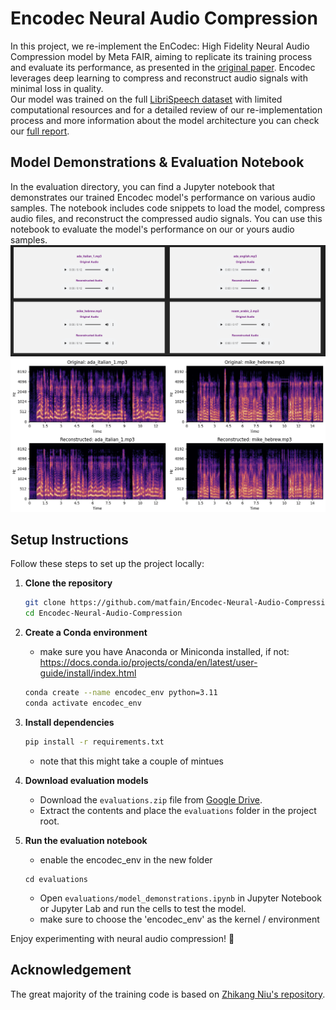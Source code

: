 # Encodec Neural Audio Compression

In this project, we re-implement the EnCodec: High Fidelity Neural Audio Compression model by Meta FAIR, aiming to replicate its training process and evaluate its performance, as presented in the [original paper](https://arxiv.org/pdf/2210.13438). Encodec leverages deep learning to compress and reconstruct audio signals with minimal loss in quality.   
Our model was trained on the full [LibriSpeech dataset](https://www.openslr.org/12) with limited computational resources and for a detailed review of our re-implementation process and more information about the model architecture you can check our [full report](https://drive.google.com/file/d/1kEdVj0Ues7ZS8qGZFLChEV9zLR5I-veu/view?usp=sharing).

## Model Demonstrations & Evaluation Notebook
In the evaluation directory, you can find a Jupyter notebook that demonstrates our trained Encodec model's performance on various audio samples. The notebook includes code snippets to load the model, compress audio files, and reconstruct the compressed audio signals. You can use this notebook to evaluate the model's performance on our or yours audio samples.
![img.png](img.png)
![img_1.png](img_1.png)

## Setup Instructions

Follow these steps to set up the project locally:

1. **Clone the repository**
   ```sh
   git clone https://github.com/matfain/Encodec-Neural-Audio-Compression.git
   cd Encodec-Neural-Audio-Compression
   ```

2. **Create a Conda environment**
   * make sure you have Anaconda or Miniconda installed, if not:
     https://docs.conda.io/projects/conda/en/latest/user-guide/install/index.html
   ```sh
   conda create --name encodec_env python=3.11
   conda activate encodec_env
   ```

4. **Install dependencies**
   ```sh
   pip install -r requirements.txt
   ```
   *   note that this might take a couple of mintues

5. **Download evaluation models**
    - Download the `evaluations.zip` file from [Google Drive](https://drive.google.com/file/d/1AhHsBFfmj2efsI7fKcdwH7D9ewFyr0gE/view?usp=sharing).
    - Extract the contents and place the `evaluations` folder in the project root.

6. **Run the evaluation notebook**
   * enable the encodec_env in the new folder
   ```
   cd evaluations
   ```

   *   Open `evaluations/model_demonstrations.ipynb` in Jupyter Notebook or Jupyter Lab and run the cells to test the model.
   * make sure to choose the 'encodec_env' as the kernel / environment 
   
Enjoy experimenting with neural audio compression! 🚀

## Acknowledgement  
The great majority of the training code is based on [Zhikang Niu's repository](https://github.com/ZhikangNiu/encodec-pytorch). 
